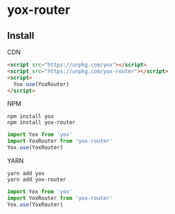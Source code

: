 # yox-router

## Install

CDN

```html
<script src="https://unpkg.com/yox"></script>
<script src="https://unpkg.com/yox-router"></script>
<script>
  Yox.use(YoxRouter)
</script>
```

NPM

```shell
npm install yox
npm install yox-router
```

```js
import Yox from 'yox'
import YoxRouter from 'yox-router'
Yox.use(YoxRouter)
```

YARN

```shell
yarn add yox
yarn add yox-router
```

```js
import Yox from 'yox'
import YoxRouter from 'yox-router'
Yox.use(YoxRouter)
```

